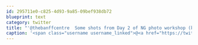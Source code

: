 ```yaml
---
id: 295711e0-c825-4d93-9a85-09bef938db72
blueprint: text
category: twitter
title: "'@thebanffcentre  Some shots from Day 2 of NG photo workshop (kayaking) here:  http://bit.ly/94HWV"
caption: '<span class="username username_linked">@<a href="https://twitter.com/thebanffcentre" title="The Banff Centre">thebanffcentre</a></span>  Some shots from Day 2 of NG photo workshop (kayaking) here:  http://bit.ly/94HWV'
---
```

